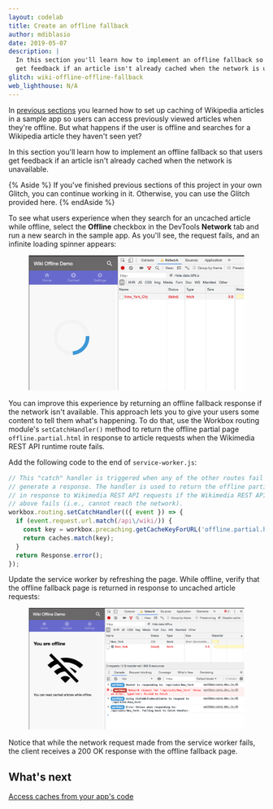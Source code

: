 ```yaml
---
layout: codelab
title: Create an offline fallback
author: mdiblasio
date: 2019-05-07
description: |
  In this section you'll learn how to implement an offline fallback so that users
  get feedback if an article isn't already cached when the network is unavailable.
glitch: wiki-offline-offline-fallback
web_lighthouse: N/A
---
```


In [previous sections](../codelab-reliability-overview/) you learned how to set
up caching of Wikipedia articles in a sample app so users can access previously
viewed articles when they're offline. But what happens if the user is offline
and searches for a Wikipedia article they haven't seen yet?

In this section you'll learn how to implement an offline fallback so that users
get feedback if an article isn't already cached when the network is unavailable.

{% Aside %}
If you've finished previous sections of this project in your own Glitch, you
can continue working in it. Otherwise, you can use the Glitch provided here.
{% endAside %}

To see what users experience when they search for an uncached article while
offline, select the __Offline__ checkbox in the DevTools __Network__ tab and
run a new search in the sample app. As you'll see, the request fails, and an
infinite loading spinner appears:

<figure class="w-figure w-figure--center">
  <img class="w-screenshot" src="./loading-spinner.png" alt="A screenshot
  showing the sample app's infinite loading spinner.">
</figure>

You can improve this experience by returning an offline fallback response if the
network isn't available. This approach lets you to give your users
some content to tell them what's happening. To do that, use the Workbox routing
module's `setCatchHandler()` method to return the offline partial page
`offline.partial.html` in response to article requests when the Wikimedia REST API
runtime route fails.

Add the following code to the end of `service-worker.js`:

```js
// This "catch" handler is triggered when any of the other routes fail to
// generate a response. The handler is used to return the offline partial page
// in response to Wikimedia REST API requests if the Wikimedia REST API route
// above fails (i.e., cannot reach the network).
workbox.routing.setCatchHandler(({ event }) => {
  if (event.request.url.match(/api\/wiki/)) {
    const key = workbox.precaching.getCacheKeyForURL('offline.partial.html');
    return caches.match(key);
  }
  return Response.error();
});

```

Update the service worker by refreshing the page. While offline, verify that the
offline fallback page is returned in response to uncached article requests:

<figure class="w-figure w-figure--center">
  <img class="w-screenshot" src="./offline-fallback.png" alt="A screenshot
  showing the sample app's offline fallback page.">
</figure>

Notice that while the network request made from the service worker fails, the
client receives a 200 OK response with the offline fallback page.

## What's next
[Access caches from your app's code](../codelab-reliability-access-caches/)
